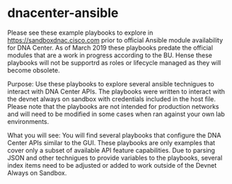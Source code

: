 # dnacenter-ansible
Please see these example playbooks to explore in https://sandboxdnac.cisco.com prior to official Ansible module availability for DNA Center. As of March 2019 these playbooks predate the official modules that are a work in progress according to the BU.
Hense these playbooks will not be supportrd as roles or lifecycle managed as they will become obsolete. 

Purpose: 
Use these playbooks to explore several ansible technigues to interact with DNA Center APIs. The playbooks were written to interact with the devnet always on sandbox with credentials included in the host file. Please note that the playbooks are not intended for production networks and will need to be modified in some cases when ran against your own lab environments. 

What you will see:
You will find several playbooks that configure the DNA Center APIs similar to the GUI. These playbooks are only examples that cover only a subset of available API feature capabilities. Due to parsing JSON and other technigues to provide variables to the playbooks, several index items need to be adjusted or added to work outside of the Devnet Always on Sandbox.





